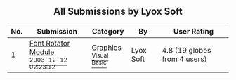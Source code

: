 ﻿<div align="center">

## All Submissions by Lyox Soft

</div>

No.  | Submission | Category | By   | User Rating
---- | ---------- | -------- | ---- | -----------
1 | [Font Rotator Module<br /><sup>2003-12-12 02:23:12</sup>](https://github.com/Planet-Source-Code/lyox-soft-font-rotator-module__1-50656) | [Graphics<br /><sup>Visual Basic</sup>](../ByCategory/graphics__1-46.md) | Lyox Soft | 4.8 (19 globes from 4 users)
